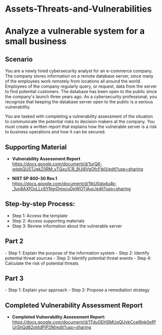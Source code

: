 # Assets-Threats-and-Vulnerabilities

<h1>Analyze a vulnerable system for a small business</h1>

<h2>Scenario</h2>
You are a newly hired cybersecurity analyst for an e-commerce company. The company stores information on a remote database server, since many of the employees work remotely from locations all around the world. Employees of the company regularly query, or request, data from the server to find potential customers. The database has been open to the public since the company's launch three years ago. As a cybersecurity professional, you recognize that keeping the database server open to the public is a serious vulnerability.

You are tasked with completing a vulnerability assessment of the situation to communicate the potential risks to decision makers at the company. You must create a written report that explains how the vulnerable server is a risk to business operations and how it can be secured.

<h2>Supporting Material</h2>

- <b>**Vulnerability Assessment Report**</b>
  https://docs.google.com/document/d/1urQ6-wIpbQU5TJqkZ0RM_yTQxu1CR_9Ui8VgOfcFtk0/edit?usp=sharing

- <b>**NIST SP 800-30 Rev.1**</b>
  https://docs.google.com/document/d/1IkU0dqdu4k-_1un8AXfOxLLc6YNgrDmxcuDqWOTjAuc/edit?usp=sharing
  
<h2>Step-by-step Process:</h2>

- Step 1: Access the template
- Step 2: Access supporting materials
- Step 3: Review information about the vulnerable server
<h2>Part 2</h2>
- Step 1: Explain the purpose of the information system
- Step 2: Identify potential threat sources
- Step 3: Identify potential threat events
- Step 4: Calculate the risk of potential threats
<h2>Part 3</h2>
- Step 1: Explain your approach
- Step 2: Propose a remediation strategy

  
<br />

<h2>Completed Vulnerability Assessment Report</h2>

- <b>**Completed Vulnerability Assessment Report:**</b> https://docs.google.com/document/d/1TduGEHSMUqQUvkCceI6nk0efPUrShQd82qIitdPIP2M/edit?usp=sharing

